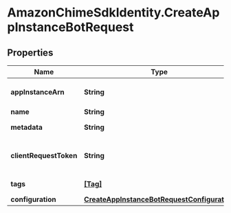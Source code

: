 # AmazonChimeSdkIdentity.CreateAppInstanceBotRequest

## Properties

Name | Type | Description | Notes
------------ | ------------- | ------------- | -------------
**appInstanceArn** | **String** | The ARN of the &lt;code&gt;AppInstance&lt;/code&gt; request. | 
**name** | **String** | The user&#39;s name. | [optional] 
**metadata** | **String** | The request metadata. Limited to a 1KB string in UTF-8. | [optional] 
**clientRequestToken** | **String** | The unique ID for the client making the request. Use different tokens for different &lt;code&gt;AppInstanceBots&lt;/code&gt;. | 
**tags** | [**[Tag]**](Tag.md) | The tags assigned to the &lt;code&gt;AppInstanceBot&lt;/code&gt;. | [optional] 
**configuration** | [**CreateAppInstanceBotRequestConfiguration**](CreateAppInstanceBotRequestConfiguration.md) |  | 


